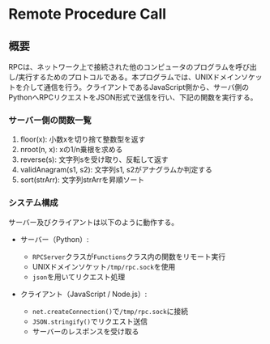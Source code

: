 # Remote Procedure Call

## 概要

RPCは、ネットワーク上で接続された他のコンピュータのプログラムを呼び出し/実行するためのプロトコルである。本プログラムでは、UNIXドメインソケットを介して通信を行う。クライアントであるJavaScript側から、サーバ側のPythonへRPCリクエストをJSON形式で送信を行い、下記の関数を実行する。

### サーバー側の関数一覧
1. floor(x): 小数xを切り捨て整数型を返す
2. nroot(n, x): xの1/n乗根を求める
3. reverse(s): 文字列sを受け取り、反転して返す
4. validAnagram(s1, s2): 文字列s1, s2がアナグラムか判定する
5. sort(strArr): 文字列strArrを昇順ソート

### システム構成
サーバー及びクライアントは以下のように動作する。
- サーバー（Python）:
  - `RPCServer`クラスが`Functions`クラス内の関数をリモート実行
  - UNIXドメインソケット`/tmp/rpc.sock`を使用
  - `json`を用いてリクエスト処理
 
- クライアント（JavaScript / Node.js）:
  - `net.createConnection()`で`/tmp/rpc.sock`に接続
  - `JSON.stringify()`でリクエスト送信
  - サーバーのレスポンスを受け取る
 
